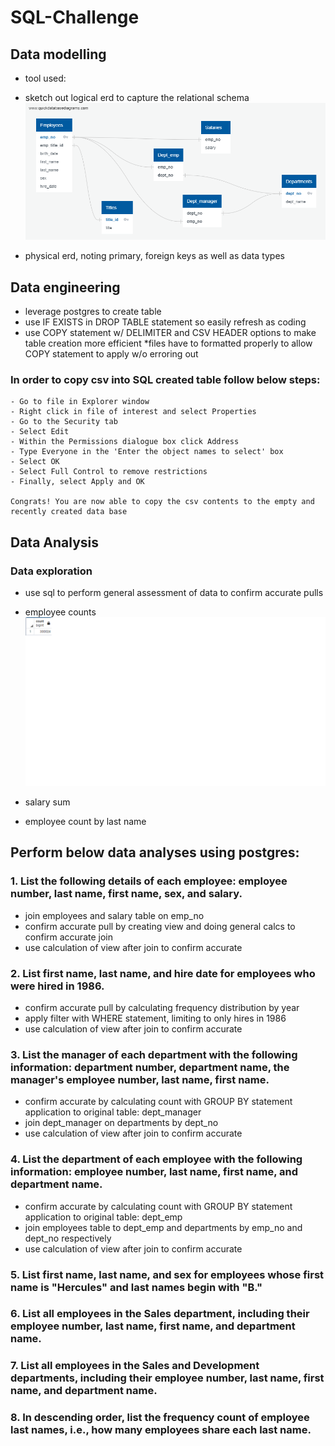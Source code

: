 # SQL-Challenge

## Data modelling
- tool used:
- sketch out logical erd to capture the relational schema
![](/ERD/Pewlett%20Hackard%20ERD%20-%20Logical.png)


- physical erd, noting primary, foreign keys as well as data types

## Data engineering
- leverage postgres to create table
- use IF EXISTS in DROP TABLE statement so easily refresh as coding
- use COPY statement w/ DELIMITER and CSV HEADER options to make table creation more efficient
*files have to formatted properly to allow COPY statement to apply w/o erroring out

### In order to copy csv into SQL created table follow below steps:
    - Go to file in Explorer window
    - Right click in file of interest and select Properties
    - Go to the Security tab
    - Select Edit
    - Within the Permissions dialogue box click Address
    - Type Everyone in the 'Enter the object names to select' box
    - Select OK
    - Select Full Control to remove restrictions
    - Finally, select Apply and OK

    Congrats! You are now able to copy the csv contents to the empty and recently created data base

## Data Analysis
### Data exploration
- use sql to perform general assessment of data to confirm accurate pulls
- employee counts
![](/Images/CountEmployeesTable.png)

- salary sum


- employee count by last name



## Perform below data analyses using postgres:
### 1. List the following details of each employee: employee number, last name, first name, sex, and salary.
- join employees and salary table on emp_no
- confirm accurate pull by creating view and doing general calcs to confirm accurate join
- use calculation of view after join to confirm accurate

### 2. List first name, last name, and hire date for employees who were hired in 1986.
- confirm accurate pull by calculating frequency distribution by year
- apply filter with WHERE statement, limiting to only hires in 1986
- use calculation of view after join to confirm accurate


### 3. List the manager of each department with the following information: department number, department name, the manager's employee number, last name, first name.
- confirm accurate by calculating count with GROUP BY statement application to original table: dept_manager
- join dept_manager on departments by dept_no
- use calculation of view after join to confirm accurate

### 4. List the department of each employee with the following information: employee number, last name, first name, and department name.
- confirm accurate by calculating count with GROUP BY statement application to original table: dept_emp
- join employees table to dept_emp and departments by emp_no and dept_no respectively
- use calculation of view after join to confirm accurate


### 5. List first name, last name, and sex for employees whose first name is "Hercules" and last names begin with "B."

### 6. List all employees in the Sales department, including their employee number, last name, first name, and department name.

### 7. List all employees in the Sales and Development departments, including their employee number, last name, first name, and department name.

### 8. In descending order, list the frequency count of employee last names, i.e., how many employees share each last name.

